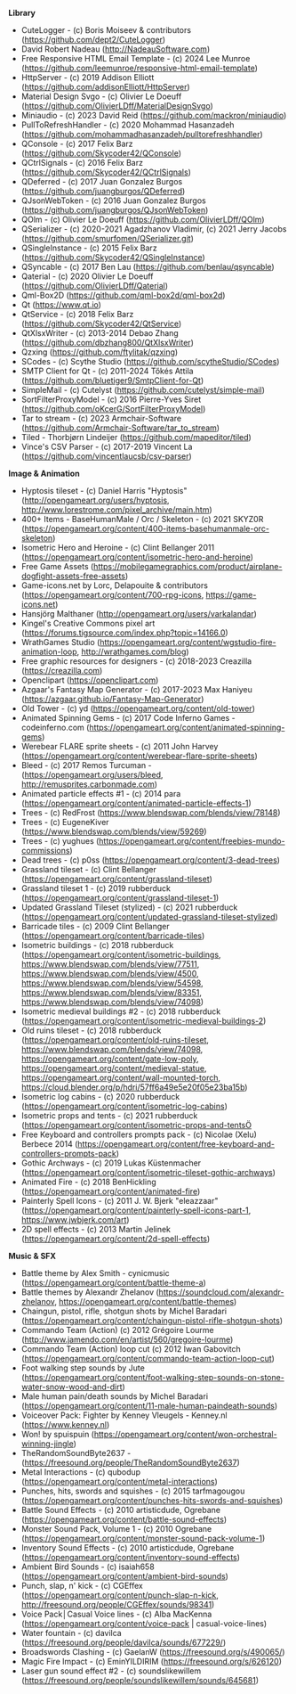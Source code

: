 **Library**

- CuteLogger - (c) Boris Moiseev & contributors (https://github.com/dept2/CuteLogger)
- David Robert Nadeau (http://NadeauSoftware.com)
- Free Responsive HTML Email Template - (c) 2024 Lee Munroe (https://github.com/leemunroe/responsive-html-email-template)
- HttpServer - (c) 2019 Addison Elliott (https://github.com/addisonElliott/HttpServer)
- Material Design Svgo - (c) Olivier Le Doeuff (https://github.com/OlivierLDff/MaterialDesignSvgo)
- Miniaudio - (c) 2023 David Reid (https://github.com/mackron/miniaudio)
- PullToRefreshHandler - (c) 2020 Mohammad Hasanzadeh (https://github.com/mohammadhasanzadeh/pulltorefreshhandler)
- QConsole - (c) 2017 Felix Barz (https://github.com/Skycoder42/QConsole)
- QCtrlSignals - (c) 2016 Felix Barz (https://github.com/Skycoder42/QCtrlSignals)
- QDeferred - (c) 2017 Juan Gonzalez Burgos (https://github.com/juangburgos/QDeferred)
- QJsonWebToken - (c) 2016 Juan Gonzalez Burgos (https://github.com/juangburgos/QJsonWebToken)
- QOlm - (c) Olivier Le Doeuff (https://github.com/OlivierLDff/QOlm)
- QSerializer - (c) 2020-2021 Agadzhanov Vladimir, (c) 2021 Jerry Jacobs (https://github.com/smurfomen/QSerializer.git)
- QSingleInstance - (c) 2015 Felix Barz (https://github.com/Skycoder42/QSingleInstance)
- QSyncable - (c) 2017 Ben Lau (https://github.com/benlau/qsyncable)
- Qaterial - (c) 2020 Olivier Le Doeuff (https://github.com/OlivierLDff/Qaterial)
- Qml-Box2D (https://github.com/qml-box2d/qml-box2d)
- Qt (https://www.qt.io)
- QtService - (c) 2018 Felix Barz (https://github.com/Skycoder42/QtService)
- QtXlsxWriter - (c) 2013-2014 Debao Zhang (https://github.com/dbzhang800/QtXlsxWriter)
- Qzxing (https://github.com/ftylitak/qzxing) 
- SCodes - (c) Scythe Studio (https://github.com/scytheStudio/SCodes)
- SMTP Client for Qt - (c) 2011-2024 Tőkés Attila (https://github.com/bluetiger9/SmtpClient-for-Qt)
- SimpleMail - (c) Cutelyst (https://github.com/cutelyst/simple-mail)
- SortFilterProxyModel - (c) 2016 Pierre-Yves Siret (https://github.com/oKcerG/SortFilterProxyModel)
- Tar to stream - (c) 2023 Armchair-Software (https://github.com/Armchair-Software/tar_to_stream)
- Tiled - Thorbjørn Lindeijer (https://github.com/mapeditor/tiled)
- Vince's CSV Parser - (c) 2017-2019 Vincent La (https://github.com/vincentlaucsb/csv-parser)

**Image & Animation**

- Hyptosis tileset - (c) Daniel Harris "Hyptosis" (http://opengameart.org/users/hyptosis, http://www.lorestrome.com/pixel_archive/main.htm)
- 400+ Items - BaseHumanMale / Orc / Skeleton - (c) 2021 SKYZ0R (https://opengameart.org/content/400-items-basehumanmale-orc-skeleton)
- Isometric Hero and Heroine - (c) Clint Bellanger 2011 (https://opengameart.org/content/isometric-hero-and-heroine)
- Free Game Assets (https://mobilegamegraphics.com/product/airplane-dogfight-assets-free-assets)
- Game-icons.net by Lorc, Delapouite & contributors (https://opengameart.org/content/700-rpg-icons, https://game-icons.net)
- Hansjörg Malthaner (http://opengameart.org/users/varkalandar)
- Kingel's Creative Commons pixel art (https://forums.tigsource.com/index.php?topic=14166.0)
- WrathGames Studio (https://opengameart.org/content/wgstudio-fire-animation-loop, http://wrathgames.com/blog)
- Free graphic resources for designers - (c) 2018-2023 Creazilla (https://creazilla.com)
- Openclipart (https://openclipart.com)
- Azgaar's Fantasy Map Generator - (c) 2017-2023 Max Haniyeu (https://azgaar.github.io/Fantasy-Map-Generator)
- Old Tower - (c) yd (https://opengameart.org/content/old-tower)
- Animated Spinning Gems - (c) 2017 Code Inferno Games - codeinferno.com (https://opengameart.org/content/animated-spinning-gems)
- Werebear FLARE sprite sheets - (c) 2011 John Harvey (https://opengameart.org/content/werebear-flare-sprite-sheets)
- Bleed - (c) 2017 Remos Turcuman - (https://opengameart.org/users/bleed, http://remusprites.carbonmade.com)
- Animated particle effects #1 - (c) 2014 para (https://opengameart.org/content/animated-particle-effects-1)
- Trees - (c) RedFrost (https://www.blendswap.com/blends/view/78148)
- Trees - (c) EugeneKiver (https://www.blendswap.com/blends/view/59269)
- Trees - (c) yughues (https://opengameart.org/content/freebies-mundo-commissions)
- Dead trees - (c) p0ss (https://opengameart.org/content/3-dead-trees)
- Grassland tileset - (c) Clint Bellanger (https://opengameart.org/content/grassland-tileset)
- Grassland tileset 1 - (c) 2019 rubberduck (https://opengameart.org/content/grassland-tileset-1)
- Updated Grassland Tileset (stylized) - (c) 2021 rubberduck (https://opengameart.org/content/updated-grassland-tileset-stylized)
- Barricade tiles - (c) 2009 Clint Bellanger (https://opengameart.org/content/barricade-tiles)
- Isometric buildings - (c) 2018 rubberduck (https://opengameart.org/content/isometric-buildings, https://www.blendswap.com/blends/view/77511, https://www.blendswap.com/blends/view/4500, https://www.blendswap.com/blends/view/54598, https://www.blendswap.com/blends/view/83351, https://www.blendswap.com/blends/view/74098)
- Isometric medieval buildings #2 - (c) 2018 rubberduck (https://opengameart.org/content/isometric-medieval-buildings-2)
- Old ruins tileset - (c) 2018 rubberduck (https://opengameart.org/content/old-ruins-tileset, https://www.blendswap.com/blends/view/74098, https://opengameart.org/content/gate-low-poly, https://opengameart.org/content/medieval-statue, https://opengameart.org/content/wall-mounted-torch, https://cloud.blender.org/p/hdri/57ff6a49e5e20f05e23ba15b)
- Isometric log cabins - (c) 2020 rubberduck (https://opengameart.org/content/isometric-log-cabins)
- Isometric props and tents - (c) 2021 rubberduck (https://opengameart.org/content/isometric-props-and-tentsÖ
- Free Keyboard and controllers prompts pack - (c) Nicolae (Xelu) Berbece 2014 (https://opengameart.org/content/free-keyboard-and-controllers-prompts-pack)
- Gothic Archways - (c) 2019 Lukas Küstenmacher (https://opengameart.org/content/isometric-tileset-gothic-archways)
- Animated Fire - (c) 2018 BenHickling (https://opengameart.org/content/animated-fire)
- Painterly Spell Icons - (c) 2011 J. W. Bjerk "eleazzaar" (https://opengameart.org/content/painterly-spell-icons-part-1, https://www.jwbjerk.com/art)
- 2D spell effects - (c) 2013 Martin Jelinek (https://opengameart.org/content/2d-spell-effects)

**Music & SFX**

- Battle theme by Alex Smith - cynicmusic (https://opengameart.org/content/battle-theme-a)
- Battle themes by Alexandr Zhelanov (https://soundcloud.com/alexandr-zhelanov, https://opengameart.org/content/battle-themes)
- Chaingun, pistol, rifle, shotgun shots by Michel Baradari (https://opengameart.org/content/chaingun-pistol-rifle-shotgun-shots)
- Commando Team (Action) (c) 2012  Grégoire Lourme (http://www.jamendo.com/en/artist/560/gregoire-lourme)
- Commando Team (Action) loop cut (c) 2012 Iwan Gabovitch (https://opengameart.org/content/commando-team-action-loop-cut)
- Foot walking step sounds by Jute (https://opengameart.org/content/foot-walking-step-sounds-on-stone-water-snow-wood-and-dirt)
- Male human pain/death sounds by Michel Baradari (https://opengameart.org/content/11-male-human-paindeath-sounds)
- Voiceover Pack: Fighter by Kenney Vleugels - Kenney.nl (https://www.kenney.nl)
- Won! by spuispuin (https://opengameart.org/content/won-orchestral-winning-jingle)
- TheRandomSoundByte2637 - (https://freesound.org/people/TheRandomSoundByte2637)
- Metal Interactions - (c) qubodup (https://opengameart.org/content/metal-interactions)
- Punches, hits, swords and squishes - (c) 2015 tarfmagougou (https://opengameart.org/content/punches-hits-swords-and-squishes)
- Battle Sound Effects - (c) 2010 artisticdude, Ogrebane (https://opengameart.org/content/battle-sound-effects) 
- Monster Sound Pack, Volume 1 - (c) 2010 Ogrebane (https://opengameart.org/content/monster-sound-pack-volume-1)
- Inventory Sound Effects - (c) 2010 artisticdude, Ogrebane (https://opengameart.org/content/inventory-sound-effects)
- Ambient Bird Sounds - (c) isaiah658 (https://opengameart.org/content/ambient-bird-sounds)
- Punch, slap, n' kick - (c) CGEffex (https://opengameart.org/content/punch-slap-n-kick, http://freesound.org/people/CGEffex/sounds/98341)
- Voice Pack│Casual Voice lines - (c) Alba MacKenna (https://opengameart.org/content/voice-pack | casual-voice-lines)
- Water fountain - (c) davilca (https://freesound.org/people/davilca/sounds/677229/)
- Broadswords Clashing - (c) GaelanW (https://freesound.org/s/490065/)
- Magic Fire Impact - (c) EminYILDIRIM (https://freesound.org/s/626120)
- Laser gun sound effect #2 - (c) soundslikewillem (https://freesound.org/people/soundslikewillem/sounds/645681)
